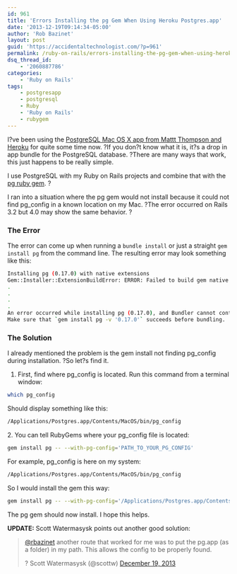 ```yaml
---
id: 961
title: 'Errors Installing the pg Gem When Using Heroku Postgres.app'
date: '2013-12-19T09:14:34-05:00'
author: 'Rob Bazinet'
layout: post
guid: 'https://accidentaltechnologist.com/?p=961'
permalink: /ruby-on-rails/errors-installing-the-pg-gem-when-using-heroku-postgres-app/
dsq_thread_id:
    - '2060887786'
categories:
    - 'Ruby on Rails'
tags:
    - postgresapp
    - postgresql
    - Ruby
    - 'Ruby on Rails'
    - rubygem
---
```


I?ve been using the [PostgreSQL Mac OS X app from Mattt Thompson and Heroku](https://postgresapp.com/) for quite some time now. ?If you don?t know what it is, it?s a drop in app bundle for the PostgreSQL database. ?There are many ways that work, this just happens to be really simple.

I use PostgreSQL with my Ruby on Rails projects and combine that with the [pg ruby gem](https://bitbucket.org/ged/ruby-pg/wiki/Home). ?

I ran into a situation where the pg gem would not install because it could not find pg\_config in a known location on my Mac. ?The error occurred on Rails 3.2 but 4.0 may show the same behavior. ?

### The Error

The error can come up when running a `bundle install` or just a straight `gem install pg` from the command line. The resulting error may look something like this:

```bash
Installing pg (0.17.0) with native extensions
Gem::Installer::ExtensionBuildError: ERROR: Failed to build gem native extension
.
.
.
.
An error occurred while installing pg (0.17.0), and Bundler cannot continue.
Make sure that `gem install pg -v '0.17.0'` succeeds before bundling.
```

### The Solution

I already mentioned the problem is the gem install not finding pg\_config during installation. ?So let?s find it.

1. First, find where pg_config is located. Run this command from a terminal window:

```bash
which pg_config
```

Should display something like this:

```bash
/Applications/Postgres.app/Contents/MacOS/bin/pg_config
```

2\. You can tell RubyGems where your pg\_config file is located:

```bash
gem install pg -- --with-pg-config='PATH_TO_YOUR_PG_CONFIG'
```

For example, pg_config is here on my system:

```bash
/Applications/Postgres.app/Contents/MacOS/bin/pg_config
```

So I would install the gem this way:

```bash
gem install pg -- --with-pg-config='/Applications/Postgres.app/Contents/MacOS/bin/pg_config'
```

The pg gem should now install. I hope this helps.

**UPDATE:** Scott Watermasysk points out another good solution:

> [@rbazinet](https://twitter.com/rbazinet) another route that worked for me was to put the pg.app (as a folder) in my path. This allows the config to be properly found.
> 
> ? Scott Watermasysk (@scottw) [December 19, 2013](https://twitter.com/scottw/statuses/413680668334641152)

<script src="//platform.twitter.com/widgets.js" type="text/javascript"></script>
